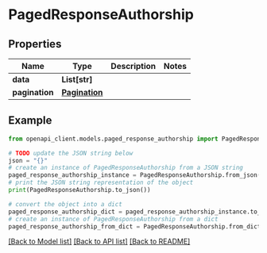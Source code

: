 # PagedResponseAuthorship


## Properties

Name | Type | Description | Notes
------------ | ------------- | ------------- | -------------
**data** | **List[str]** |  | 
**pagination** | [**Pagination**](Pagination.md) |  | 

## Example

```python
from openapi_client.models.paged_response_authorship import PagedResponseAuthorship

# TODO update the JSON string below
json = "{}"
# create an instance of PagedResponseAuthorship from a JSON string
paged_response_authorship_instance = PagedResponseAuthorship.from_json(json)
# print the JSON string representation of the object
print(PagedResponseAuthorship.to_json())

# convert the object into a dict
paged_response_authorship_dict = paged_response_authorship_instance.to_dict()
# create an instance of PagedResponseAuthorship from a dict
paged_response_authorship_from_dict = PagedResponseAuthorship.from_dict(paged_response_authorship_dict)
```
[[Back to Model list]](../README.md#documentation-for-models) [[Back to API list]](../README.md#documentation-for-api-endpoints) [[Back to README]](../README.md)


